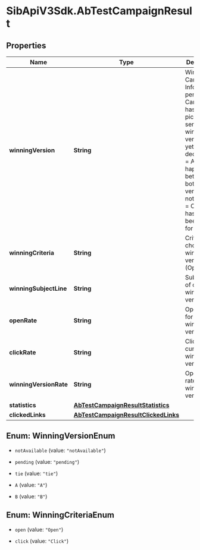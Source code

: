 # SibApiV3Sdk.AbTestCampaignResult

## Properties
Name | Type | Description | Notes
------------ | ------------- | ------------- | -------------
**winningVersion** | **String** | Winning Campaign Info. pending = Campaign has been picked for sending and winning version is yet to be decided, tie = A tie happened between both the versions, notAvailable = Campaign has not yet been picked for sending. | [optional] 
**winningCriteria** | **String** | Criteria choosen for winning version (Open/Click) | [optional] 
**winningSubjectLine** | **String** | Subject Line of current winning version | [optional] 
**openRate** | **String** | Open rate for current winning version | [optional] 
**clickRate** | **String** | Click rate for current winning version | [optional] 
**winningVersionRate** | **String** | Open/Click rate for the winner version | [optional] 
**statistics** | [**AbTestCampaignResultStatistics**](AbTestCampaignResultStatistics.md) |  | [optional] 
**clickedLinks** | [**AbTestCampaignResultClickedLinks**](AbTestCampaignResultClickedLinks.md) |  | [optional] 


<a name="WinningVersionEnum"></a>
## Enum: WinningVersionEnum


* `notAvailable` (value: `"notAvailable"`)

* `pending` (value: `"pending"`)

* `tie` (value: `"tie"`)

* `A` (value: `"A"`)

* `B` (value: `"B"`)




<a name="WinningCriteriaEnum"></a>
## Enum: WinningCriteriaEnum


* `open` (value: `"Open"`)

* `click` (value: `"Click"`)





